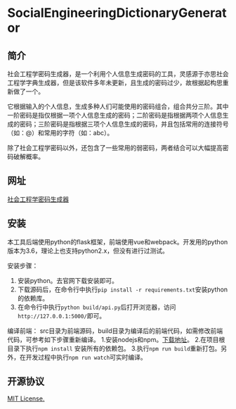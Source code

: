 # SocialEngineeringDictionaryGenerator

## 简介
社会工程学密码生成器，是一个利用个人信息生成密码的工具，灵感源于亦思社会工程学字典生成器，但是该软件多年未更新，且生成的密码过少，故根据起构思重新做了一个。

它根据输入的个人信息，生成多种人们可能使用的密码组合，组合共分三阶。其中一阶密码是指仅根据一项个人信息生成的密码；二阶密码是指根据两项个人信息生成的密码；三阶密码是指根据三项个人信息生成的密码，并且包括常用的连接符号（如：@）和常用的字符（如：abc）。

除了社会工程学密码以外，还包含了一些常用的弱密码，两者结合可以大幅提高密码破解概率。

## 网址
[社会工程学密码生成器](http://xingchen.pythonanywhere.com)

## 安装
本工具后端使用python的flask框架，前端使用vue和webpack。开发用的python版本为3.6，理论上也支持python2.x，但没有进行过测试。

安装步骤：
1. 安装python。去官网下载安装即可。
2. 下载源码后，在命令行中执行`pip install -r requirements.txt`安装python的依赖库。
3. 在命令行中执行`python build/api.py`后打开浏览器，访问`http://127.0.0.1:5000/`即可。

编译前端：
src目录为前端源码，build目录为编译后的前端代码，如需修改前端代码，可参考如下步骤重新编译。
1.安装nodejs和npm。[下载地址](http://nodejs.cn/)。
2.在项目根目录下执行`npm install` 安装所有的依赖包。
3.执行`npm run build`重新打包。另外，在开发过程中执行`npm run watch`可实时编译。


## 开源协议
[MIT License.](https://opensource.org/licenses/MIT)